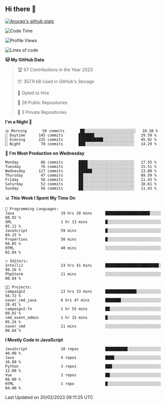 ## Hi there 👋

[![Anurag's github stats](https://github-readme-stats.vercel.app/api?username=Songwonseok)](https://github.com/anuraghazra/github-readme-stats)



<!--START_SECTION:waka-->
![Code Time](http://img.shields.io/badge/Code%20Time-2%2C092%20hrs%2032%20mins-blue)

![Profile Views](http://img.shields.io/badge/Profile%20Views-4-blue)

![Lines of code](https://img.shields.io/badge/From%20Hello%20World%20I%27ve%20Written--15%20Million%20lines%20of%20code-blue)

**🐱 My GitHub Data** 

> 🏆 67 Contributions in the Year 2023
 > 
> 📦 357.9 kB Used in GitHub's Storage 
 > 
> 💼 Opted to Hire
 > 
> 📜 26 Public Repositories 
 > 
> 🔑 3 Private Repositories  
 > 
**I'm a Night 🦉** 

```text
🌞 Morning       50 commits       ██░░░░░░░░░░░░░░░░░░░░░░░   10.20 % 
🌆 Daytime      145 commits       ███████░░░░░░░░░░░░░░░░░░   29.59 % 
🌃 Evening      225 commits       ███████████░░░░░░░░░░░░░░   45.92 % 
🌙 Night         70 commits       ███░░░░░░░░░░░░░░░░░░░░░░   14.29 % 

```
📅 **I'm Most Productive on Wednesday** 

```text
Monday          86 commits       ████░░░░░░░░░░░░░░░░░░░░░   17.55 % 
Tuesday         76 commits       ████░░░░░░░░░░░░░░░░░░░░░   15.51 % 
Wednesday      117 commits       ██████░░░░░░░░░░░░░░░░░░░   23.88 % 
Thursday        47 commits       ██░░░░░░░░░░░░░░░░░░░░░░░   09.59 % 
Friday          56 commits       ██░░░░░░░░░░░░░░░░░░░░░░░   11.43 % 
Saturday        52 commits       ██░░░░░░░░░░░░░░░░░░░░░░░   10.61 % 
Sunday          56 commits       ██░░░░░░░░░░░░░░░░░░░░░░░   11.43 % 

```


📊 **This Week I Spent My Time On** 

```text
💬 Programming Languages: 
Java                     19 hrs 20 mins      ████████████████████░░░░░   80.92 % 
XML                      1 hr 13 mins        █░░░░░░░░░░░░░░░░░░░░░░░░   05.12 % 
JavaScript               59 mins             █░░░░░░░░░░░░░░░░░░░░░░░░   04.15 % 
Properties               58 mins             █░░░░░░░░░░░░░░░░░░░░░░░░   04.05 % 
HTML                     40 mins             ░░░░░░░░░░░░░░░░░░░░░░░░░   02.84 % 

🔥 Editors: 
IntelliJ                 23 hrs 41 mins      ████████████████████████░   99.16 % 
PhpStorm                 11 mins             ░░░░░░░░░░░░░░░░░░░░░░░░░   00.84 % 

🐱‍💻 Projects: 
campaign2                13 hrs 33 mins      ██████████████░░░░░░░░░░░   56.72 % 
naver_cmd_java           6 hrs 47 mins       ███████░░░░░░░░░░░░░░░░░░   28.41 % 
campaign2-fe             1 hr 55 mins        ██░░░░░░░░░░░░░░░░░░░░░░░   08.02 % 
cmd_event_admin          1 hr 15 mins        █░░░░░░░░░░░░░░░░░░░░░░░░   05.24 % 
naver_cmd                11 mins             ░░░░░░░░░░░░░░░░░░░░░░░░░   00.84 % 

```

**I Mostly Code in JavaScript** 

```text
JavaScript               10 repos            ██████████░░░░░░░░░░░░░░░   40.00 % 
Java                     4 repos             ████░░░░░░░░░░░░░░░░░░░░░   16.00 % 
Python                   3 repos             ███░░░░░░░░░░░░░░░░░░░░░░   12.00 % 
Vue                      2 repos             ██░░░░░░░░░░░░░░░░░░░░░░░   08.00 % 
HTML                     1 repo              █░░░░░░░░░░░░░░░░░░░░░░░░   04.00 % 

```



 Last Updated on 20/02/2023 09:11:25 UTC
<!--END_SECTION:waka-->
